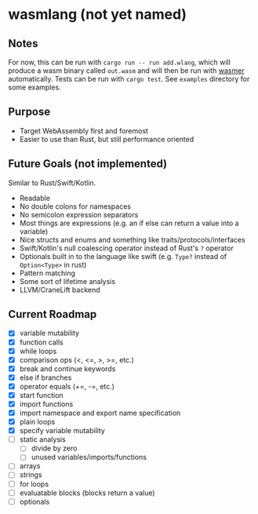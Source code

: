 # wasmlang (not yet named)

## Notes
For now, this can be run with `cargo run -- run add.wlang`, which will produce a wasm binary called `out.wasm` and will then be run with [wasmer](https://wasmer.io/) automatically. Tests can be run with `cargo test`. See `examples` directory for some examples.

## Purpose
- Target WebAssembly first and foremost
- Easier to use than Rust, but still performance oriented

## Future Goals (not implemented)
Similar to Rust/Swift/Kotlin.
- Readable
- No double colons for namespaces
- No semicolon expression separators
- Most things are expressions (e.g. an if else can return a value into a variable)
- Nice structs and enums and something like traits/protocols/interfaces
- Swift/Kotlin's null coalescing operator instead of Rust's `?` operator
- Optionals built in to the language like swift (e.g. `Type?` instead of `Option<Type>` in rust)
- Pattern matching
- Some sort of lifetime analysis
- LLVM/CraneLift backend

## Current Roadmap
- [x] variable mutability
- [x] function calls
- [x] while loops
- [x] comparison ops (<, <=, >, >=, etc.)
- [x] break and continue keywords
- [x] else if branches
- [x] operator equals (+=, -=, etc.)
- [x] start function
- [x] import functions
- [x] import namespace and export name specification
- [x] plain loops
- [x] specify variable mutability
- [ ] static analysis
    - [ ] divide by zero
    - [ ] unused variables/imports/functions
- [ ] arrays
- [ ] strings
- [ ] for loops
- [ ] evaluatable blocks (blocks return a value)
- [ ] optionals
